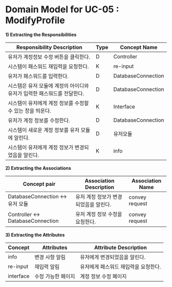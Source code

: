 # Domain Model for UC-05 : ModifyProfile 

**1) Extracting the Responsibilities**

| Responsibility Description                                   | Type | Concept Name |
| ------------------------------------------------------------ | ---- | ------------ |
| 유저가 계정정보 수정 버튼을 클릭한다.  | D    | Controller   |
| 시스템이 패스워드 재입력을 요청한다.       |  K |  re-input |
| 유저가 패스워드를 입력한다.  | D    | DatabaseConnection  |
| 시스템은 유저 모듈에 계정의 아이디와 유저가 입력한 패스워드를 전달한다. | D | DatabaseConnection |
| 시스템이 유저에게 계정 정보를 수정할 수 있는 창을 띄운다. | K  | Interface |
| 유저가 계정 정보를 수정한다. | D  | DatabaseConnection   |
| 시스템이 새로운 계정 정보를 유저 모듈에 알린다. | D  | 유저모듈  |
| 시스템이 유저에게 계정 정보가 변경되었음을 알린다. | K | info  |



**2) Extracting the Associations**

| Concept pair | Association Description | Association Name |
| ------------------ | ----------------------- | ---------------- |
| DatabaseConnection  <->   유저 모듈 |  유저 계정 정보가 변경되었음을 알린다.   | convey request |
| Controller  <->  DatabaseConnection  |  유저 계정 정보 수정을 요청한다.  | convey request |

**3) Extracting the Attributes**

| Concept | Attributes | Attribute Description |
| ------- | ---------- | --------------------- |
|  info | 변경 사항 알림 | 유저에게 변경되었음을 알린다. |
| re-input | 재입력 알림 | 유저에게 패스워드 재입력을 요청한다. |
| interface | 수정 가능한 페이지 | 계정 정보 수정 페이지 |
